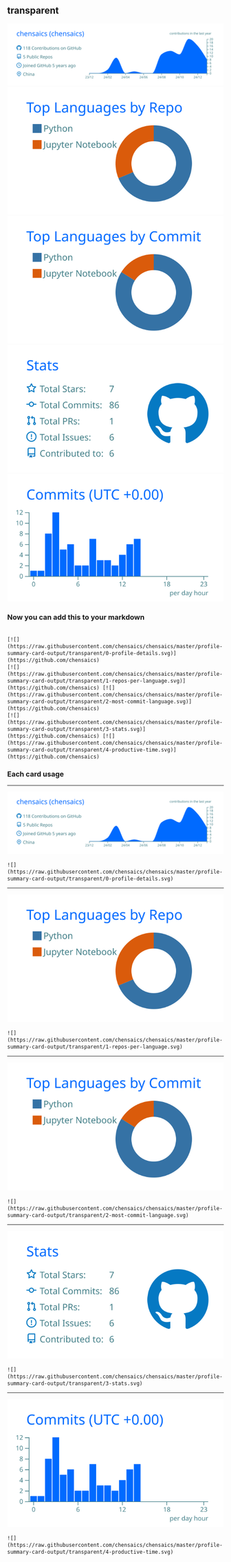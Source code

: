 ## transparent

[![](./0-profile-details.svg)](https://github.com/chensaics)
[![](./1-repos-per-language.svg)](https://github.com/chensaics) [![](./2-most-commit-language.svg)](https://github.com/chensaics)
[![](./3-stats.svg)](https://github.com/chensaics) [![](./4-productive-time.svg)](https://github.com/chensaics)
### Now you can add this to your markdown
```

[![](https://raw.githubusercontent.com/chensaics/chensaics/master/profile-summary-card-output/transparent/0-profile-details.svg)](https://github.com/chensaics)
[![](https://raw.githubusercontent.com/chensaics/chensaics/master/profile-summary-card-output/transparent/1-repos-per-language.svg)](https://github.com/chensaics) [![](https://raw.githubusercontent.com/chensaics/chensaics/master/profile-summary-card-output/transparent/2-most-commit-language.svg)](https://github.com/chensaics)
[![](https://raw.githubusercontent.com/chensaics/chensaics/master/profile-summary-card-output/transparent/3-stats.svg)](https://github.com/chensaics) [![](https://raw.githubusercontent.com/chensaics/chensaics/master/profile-summary-card-output/transparent/4-productive-time.svg)](https://github.com/chensaics)

```

### Each card usage
---

![](./0-profile-details.svg)

```
![](https://raw.githubusercontent.com/chensaics/chensaics/master/profile-summary-card-output/transparent/0-profile-details.svg)
```

    

---

![](./1-repos-per-language.svg)

```
![](https://raw.githubusercontent.com/chensaics/chensaics/master/profile-summary-card-output/transparent/1-repos-per-language.svg)
```

    

---

![](./2-most-commit-language.svg)

```
![](https://raw.githubusercontent.com/chensaics/chensaics/master/profile-summary-card-output/transparent/2-most-commit-language.svg)
```

    

---

![](./3-stats.svg)

```
![](https://raw.githubusercontent.com/chensaics/chensaics/master/profile-summary-card-output/transparent/3-stats.svg)
```

    

---

![](./4-productive-time.svg)

```
![](https://raw.githubusercontent.com/chensaics/chensaics/master/profile-summary-card-output/transparent/4-productive-time.svg)
```

    
